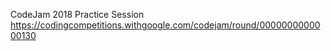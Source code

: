 CodeJam 2018 Practice Session
https://codingcompetitions.withgoogle.com/codejam/round/0000000000000130